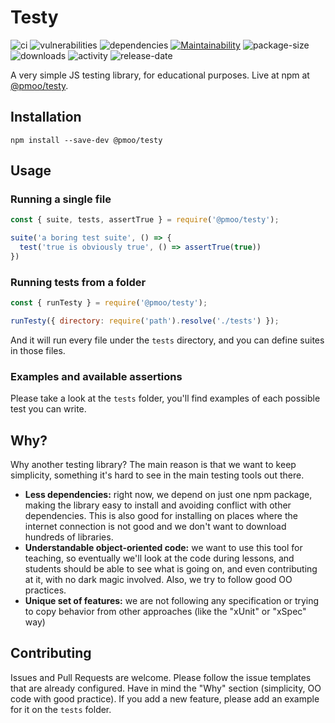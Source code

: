 # Testy

![ci](https://img.shields.io/travis/ngarbezza/testy.svg)
![vulnerabilities](https://img.shields.io/snyk/vulnerabilities/npm/@pmoo/testy.svg)
![dependencies](https://img.shields.io/david/ngarbezza/testy.svg)
[![Maintainability](https://api.codeclimate.com/v1/badges/6b6e4d071471379f31e7/maintainability)](https://codeclimate.com/github/ngarbezza/testy/maintainability)
![package-size](https://img.shields.io/bundlephobia/min/@pmoo/testy.svg)
![downloads](https://img.shields.io/npm/dt/@pmoo/testy.svg)
![activity](https://img.shields.io/github/commit-activity/w/ngarbezza/testy.svg)
![release-date](https://img.shields.io/github/release-date/ngarbezza/testy.svg)

A very simple JS testing library, for educational purposes. Live at npm at [@pmoo/testy](https://www.npmjs.com/package/@pmoo/testy).

## Installation

`npm install --save-dev @pmoo/testy`

## Usage

### Running a single file

```javascript
const { suite, tests, assertTrue } = require('@pmoo/testy');

suite('a boring test suite', () => {
  test('true is obviously true', () => assertTrue(true))
})
```

### Running tests from a folder

```javascript
const { runTesty } = require('@pmoo/testy');

runTesty({ directory: require('path').resolve('./tests') });
```

And it will run every file under the `tests` directory, and you can define suites in those files.

### Examples and available assertions

Please take a look at the `tests` folder, you'll find examples of each possible test you can write.

## Why?

Why another testing library? The main reason is that we want to keep simplicity, something it's hard to see in the main testing tools out there.

* **Less dependencies:** right now, we depend on just one npm package, making the library easy to install and avoiding conflict with other dependencies. This is also good for installing on places where the internet connection is not good and we don't want to download hundreds of libraries.
* **Understandable object-oriented code:** we want to use this tool for teaching, so eventually we'll look at the code during lessons, and students should be able to see what is going on, and even contributing at it, with no dark magic involved. Also, we try to follow good OO practices.
* **Unique set of features:** we are not following any specification or trying to copy behavior from other approaches (like the "xUnit" or "xSpec" way)  

## Contributing

Issues and Pull Requests are welcome. Please follow the issue templates that are already configured. Have in mind the "Why" section (simplicity, OO code with good practice). If you add a new feature, please add an example for it on the `tests` folder.
